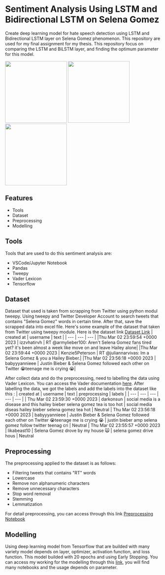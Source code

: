 # Sentiment Analysis Using LSTM and Bidirectional LSTM on Selena Gomez

Create deep learning model for hate speech detection using LSTM and Bidirectional LSTM layer on Selena Gomez phenomenon. This repository are used for my final assignment for my thesis. This repository focus on comparing the LSTM and BiLSTM layer, and finding the optimum parameter for this model. 


<img src="https://i.insider.com/63fd4705d5d80a0018276ebd?width=700" width="200" height="200">
<img src="https://yt3.googleusercontent.com/ytc/AL5GRJXDeStsPJL7Uz92074WfPjSGB7j810G8LqwhTKKSA=s900-c-k-c0x00ffffff-no-rj" width="200" height="200">
<img src="https://upload.wikimedia.org/wikipedia/commons/thumb/4/4f/Twitter-logo.svg/1200px-Twitter-logo.svg.png" width="200" height="200">

## Features
- Tools
- Dataset
- Preprocessing
- Modelling


## Tools
Tools that are used to do this sentiment analysis are:
- VSCode/Jupyter Notebook
- Pandas
- Tweepy
- Vader Lexicon
- Tensorflow


## Dataset
Dataset that used is taken from scrapping from Twitter using python modul tweepy. Using tweepy and Twitter Developer Account to search tweets that contains "Selena Gomez" words in certain time. After that, save the scrapped data into excel file.
Here's some example of the dataset that taken from Twitter using tweepy module.
Here is the dataset link [Dataset Link](https://github.com/adrianuscharlie/ML-hate-speech-detection/blob/main/Selena%20Gomez/selenagomez.xlsx)
| created at | username | text |
| --- | --- | --- |
|Thu Mar 02 23:59:54 +0000 2023 | izzvhatirvh | RT @armylieber100: Aren't Selena Gomez fans tired yet? it's been almost a week like move on and leave Hailey alone|
|Thu Mar 02 23:59:44 +0000 2023 | Kenzie5Peterson | RT @juliannarvivas: Im a Selena Gomez &amp; you a Hailey Bieber.|
|Thu Mar 02 23:56:18 +0000 2023 | babyyyannieee | Justin Bieber &amp; Selena Gomez followed each other on Twitter 😭teenage me is crying 😭|

After collect data and do the preprocessing, need to labelling the data using Vader Lexicon. You can access the Vader documentation [here](https://github.com/cjhutto/vaderSentiment). After labelling the data, we got the labels and add the labels into the dataset like this :
| created at | username | text | preprocessing | labels |
| --- | --- | --- | --- | --- |
| Thu Mar 02 23:59:30 +0000 2023 | darkonsun | social media is a disease and this hailey bieber selena gomez tea is too hot | social media diseas hailey bieber selena gomez tea hot | Neutral
| Thu Mar 02 23:56:18 +0000 2023 | babyyyannieee | Justin Bieber &amp; Selena Gomez followed each other on Twitter 😭teenage me is crying 😭 | justin bieber amp selena gomez follow twitter teenag cri | Neutral | Thu Mar 02 23:55:57 +0000 2023 | likabeast10 | Selena Gomez drove by my house 🙀 | selena gomez drive hous | Neutral

## Preprocessing
The preprocessing applied to the dataset is as follows:
- Filtering tweets that contains "RT" words
- Lowercase
- Remove non alphanumeric characters
- Remove unnecessary characters
- Stop word removal
- Stemming
- Lemmatization

For detail preprocessing, you can access through this link [Preprocessing Notebook](https://github.com/adrianuscharlie/ML-hate-speech-detection/blob/main/Selena%20Gomez/data_preprocessing_vader.ipynb)

## Modelling
Using deep learning model from Tensorflow that are builded with many variety model depends on layer,  optimizer, activation function, and loss function. This model builded with 20 epochs and using Early Stopping. You can access my working for the modelling through this [link](https://github.com/adrianuscharlie/ML-hate-speech-detection/tree/main/Selena%20Gomez), you will find many notebooks and the usage depends on parameter.






